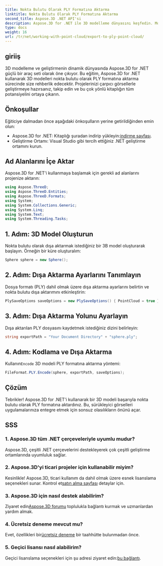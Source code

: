 ```yaml
---
title: Nokta Bulutu Olarak PLY Formatına Aktarma
linktitle: Nokta Bulutu Olarak PLY Formatına Aktarma
second_title: Aspose.3D .NET API'si
description: Aspose.3D for .NET ile 3D modelleme dünyasını keşfedin. Modelleri zahmetsizce PLY formatına aktarmayı öğrenin. Çarpıcı görsellerle projelerinizi geliştirin.
type: docs
weight: 16
url: /tr/net/working-with-point-cloud/export-to-ply-point-cloud/
---
```

## giriiş
3D modelleme ve geliştirmenin dinamik dünyasında Aspose.3D for .NET güçlü bir araç seti olarak öne çıkıyor. Bu eğitim, Aspose.3D for .NET kullanarak 3D modelleri nokta bulutu olarak PLY formatına aktarma sürecinde size rehberlik edecektir. Projelerinizi çarpıcı görsellerle geliştirmeye hazırsanız, takip edin ve bu çok yönlü kitaplığın tüm potansiyelini ortaya çıkarın.
## Önkoşullar
Eğiticiye dalmadan önce aşağıdaki önkoşulların yerine getirildiğinden emin olun:
-  Aspose.3D for .NET: Kitaplığı şuradan indirip yükleyin:[indirme sayfası](https://releases.aspose.com/3d/net/).
- Geliştirme Ortamı: Visual Studio gibi tercih ettiğiniz .NET geliştirme ortamını kurun.
## Ad Alanlarını İçe Aktar
Aspose.3D for .NET'i kullanmaya başlamak için gerekli ad alanlarını projenize aktarın:
```csharp
using Aspose.ThreeD;
using Aspose.ThreeD.Entities;
using Aspose.ThreeD.Formats;
using System;
using System.Collections.Generic;
using System.Linq;
using System.Text;
using System.Threading.Tasks;
```
## 1. Adım: 3D Model Oluşturun
Nokta bulutu olarak dışa aktarmak istediğiniz bir 3B model oluşturarak başlayın. Örneğin bir küre oluşturalım:
```csharp
Sphere sphere = new Sphere();
```
## 2. Adım: Dışa Aktarma Ayarlarını Tanımlayın
Dosya formatı (PLY) dahil olmak üzere dışa aktarma ayarlarını belirtin ve nokta bulutu dışa aktarımını etkinleştirin:
```csharp
PlySaveOptions saveOptions = new PlySaveOptions() { PointCloud = true };
```
## 3. Adım: Dışa Aktarma Yolunu Ayarlayın
Dışa aktarılan PLY dosyasını kaydetmek istediğiniz dizini belirleyin:
```csharp
string exportPath = "Your Document Directory" + "sphere.ply";
```
## 4. Adım: Kodlama ve Dışa Aktarma
 Kullanın`Encode` 3D modeli PLY formatına aktarma yöntemi:
```csharp
FileFormat.PLY.Encode(sphere, exportPath, saveOptions);
```
## Çözüm
Tebrikler! Aspose.3D for .NET'i kullanarak bir 3D modeli başarıyla nokta bulutu olarak PLY formatına aktardınız. Bu, sürükleyici görselleri uygulamalarınıza entegre etmek için sonsuz olasılıkların önünü açar.

## SSS
### 1. Aspose.3D tüm .NET çerçeveleriyle uyumlu mudur?
Aspose.3D, çeşitli .NET çerçevelerini destekleyerek çok çeşitli geliştirme ortamlarında uyumluluk sağlar.
### 2. Aspose.3D'yi ticari projeler için kullanabilir miyim?
 Kesinlikle! Aspose.3D, ticari kullanım da dahil olmak üzere esnek lisanslama seçenekleri sunar. Kontrol et[satın alma sayfası](https://purchase.aspose.com/buy) detaylar için.
### 3. Aspose.3D için nasıl destek alabilirim?
 Ziyaret edin[Aspose.3D forumu](https://forum.aspose.com/c/3d/18) toplulukla bağlantı kurmak ve uzmanlardan yardım almak.
### 4. Ücretsiz deneme mevcut mu?
 Evet, özellikleri bir[ücretsiz deneme](https://releases.aspose.com/) bir taahhütte bulunmadan önce.
### 5. Geçici lisansı nasıl alabilirim?
 Geçici lisanslama seçenekleri için şu adresi ziyaret edin:[bu bağlantı](https://purchase.aspose.com/temporary-license/).